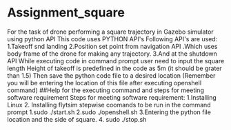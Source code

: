 # Assignment_square
For the task of drone performing a square trajectory in Gazebo simulator using python API
This code uses PYTHON API's
Following API's are used:
1.Takeoff snd landing
2.Position set point from navigation API .Which uses body frame of the drone for making any trajectory.
3.And at the shutdown API
While executing code in command prompt user need to input the square length
Height of takeoff is predefined in the code as 5m (it should be grater than 1.5)
Then save the python code file to a desired location (Remember you will be entering the location of this file after executing openshell command) 
##Help for the executing command and steps for meeting software requirement
Steps for meeting software requirement:
1.Installing Linux
2. Installing flytsim
stepwise coomands to be run in the command prompt
1.sudo ./start.sh
2.sudo ./openshell.sh
3.Entering the python file location and the side of square.
4. sudo ./stop.sh
